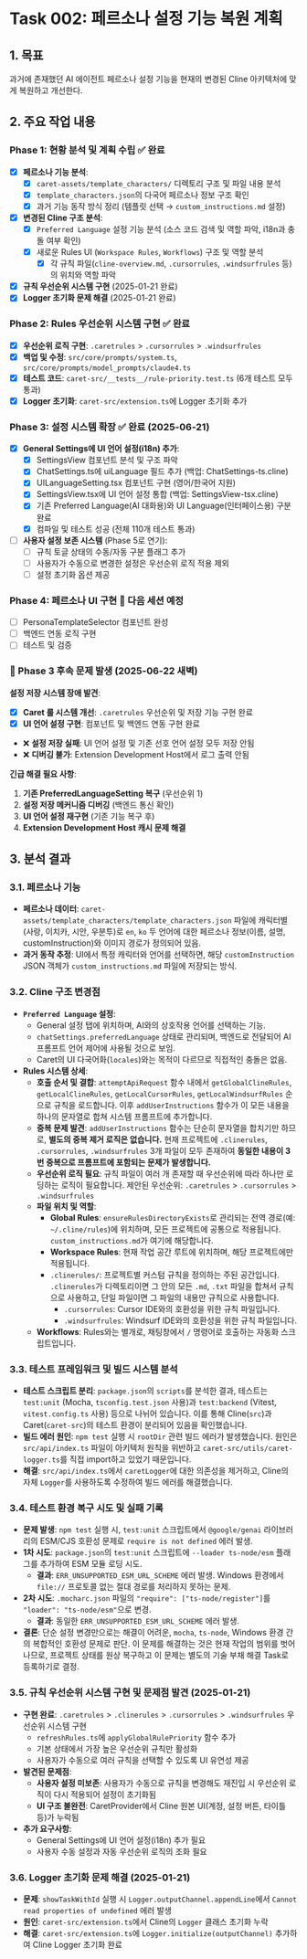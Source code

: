 # Task 002: 페르소나 설정 기능 복원 계획

## 1. 목표

과거에 존재했던 AI 에이전트 페르소나 설정 기능을 현재의 변경된 Cline 아키텍처에 맞게 복원하고 개선한다.

## 2. 주요 작업 내용

### Phase 1: 현황 분석 및 계획 수립 ✅ **완료**
- [x] **페르소나 기능 분석**:
    - [x] `caret-assets/template_characters/` 디렉토리 구조 및 파일 내용 분석
    - [x] `template_characters.json`의 다국어 페르소나 정보 구조 확인
    - [x] 과거 기능 동작 방식 정리 (템플릿 선택 → `custom_instructions.md` 설정)
- [x] **변경된 Cline 구조 분석**:
    - [x] `Preferred Language` 설정 기능 분석 (소스 코드 검색 및 역할 파악, i18n과 충돌 여부 확인)
    - [x] 새로운 Rules UI (`Workspace Rules`, `Workflows`) 구조 및 역할 분석
        - [x] 각 규칙 파일(`cline-overview.md`, `.cursorrules`, `.windsurfrules` 등)의 위치와 역할 파악
- [x] **규칙 우선순위 시스템 구현** (2025-01-21 완료)
- [x] **Logger 초기화 문제 해결** (2025-01-21 완료)

### Phase 2: Rules 우선순위 시스템 구현 ✅ **완료**
- [x] **우선순위 로직 구현**: `.caretrules` > `.cursorrules` > `.windsurfrules`
- [x] **백업 및 수정**: `src/core/prompts/system.ts`, `src/core/prompts/model_prompts/claude4.ts` 
- [x] **테스트 코드**: `caret-src/__tests__/rule-priority.test.ts` (6개 테스트 모두 통과)
- [x] **Logger 초기화**: `caret-src/extension.ts`에 Logger 초기화 추가

### Phase 3: 설정 시스템 확장 ✅ **완료** (2025-06-21)
- [x] **General Settings에 UI 언어 설정(i18n) 추가**:
    - [x] SettingsView 컴포넌트 분석 및 구조 파악
    - [x] ChatSettings.ts에 uiLanguage 필드 추가 (백업: ChatSettings-ts.cline)
    - [x] UILanguageSetting.tsx 컴포넌트 구현 (영어/한국어 지원)
    - [x] SettingsView.tsx에 UI 언어 설정 통합 (백업: SettingsView-tsx.cline)
    - [x] 기존 Preferred Language(AI 대화용)와 UI Language(인터페이스용) 구분 완료
    - [x] 컴파일 및 테스트 성공 (전체 110개 테스트 통과)
- [ ] **사용자 설정 보존 시스템** (Phase 5로 연기):
    - [ ] 규칙 토글 상태의 수동/자동 구분 플래그 추가
    - [ ] 사용자가 수동으로 변경한 설정은 우선순위 로직 적용 제외
    - [ ] 설정 초기화 옵션 제공

### Phase 4: 페르소나 UI 구현 📅 **다음 세션 예정**
- [ ] PersonaTemplateSelector 컴포넌트 완성
- [ ] 백엔드 연동 로직 구현
- [ ] 테스트 및 검증

### 🚨 Phase 3 후속 문제 발생 (2025-06-22 새벽)
**설정 저장 시스템 장애 발견**:
- [x] **Caret 룰 시스템 개선**: `.caretrules` 우선순위 및 저장 기능 구현 완료
- [x] **UI 언어 설정 구현**: 컴포넌트 및 백엔드 연동 구현 완료
- ❌ **설정 저장 실패**: UI 언어 설정 및 기존 선호 언어 설정 모두 저장 안됨
- ❌ **디버깅 불가**: Extension Development Host에서 로그 출력 안됨

**긴급 해결 필요 사항**:
1. **기존 PreferredLanguageSetting 복구** (우선순위 1)
2. **설정 저장 메커니즘 디버깅** (백엔드 통신 확인)
3. **UI 언어 설정 재구현** (기존 기능 복구 후)
4. **Extension Development Host 캐시 문제 해결**
## 3. 분석 결과

### 3.1. 페르소나 기능
- **페르소나 데이터**: `caret-assets/template_characters/template_characters.json` 파일에 캐릭터별(사랑, 이치카, 시안, 우분투)로 `en`, `ko` 두 언어에 대한 페르소나 정보(이름, 설명, customInstruction)와 이미지 경로가 정의되어 있음.
- **과거 동작 추정**: UI에서 특정 캐릭터와 언어를 선택하면, 해당 `customInstruction` JSON 객체가 `custom_instructions.md` 파일에 저장되는 방식.

### 3.2. Cline 구조 변경점
- **`Preferred Language` 설정**:
    - General 설정 탭에 위치하며, AI와의 상호작용 언어를 선택하는 기능.
    - `chatSettings.preferredLanguage` 상태로 관리되며, 백엔드로 전달되어 AI 프롬프트 언어 제어에 사용될 것으로 보임.
    - Caret의 UI 다국어화(`locales`)와는 목적이 다르므로 직접적인 충돌은 없음.
- **Rules 시스템 상세**:
    - **호출 순서 및 결합**: `attemptApiRequest` 함수 내에서 `getGlobalClineRules`, `getLocalClineRules`, `getLocalCursorRules`, `getLocalWindsurfRules` 순으로 규칙을 로드합니다. 이후 `addUserInstructions` 함수가 이 모든 내용을 하나의 문자열로 합쳐 시스템 프롬프트에 추가합니다.
    - **중복 문제 발견**: `addUserInstructions` 함수는 단순히 문자열을 합치기만 하므로, **별도의 중복 제거 로직은 없습니다.** 현재 프로젝트에 `.clinerules`, `.cursorrules`, `.windsurfrules` 3개 파일이 모두 존재하여 **동일한 내용이 3번 중복으로 프롬프트에 포함되는 문제가 발생합니다.**
    - **우선순위 로직 필요**: 규칙 파일이 여러 개 존재할 때 우선순위에 따라 하나만 로딩하는 로직이 필요합니다. 제안된 우선순위: `.caretrules` > `.cursorrules` > `.windsurfrules`
    - **파일 위치 및 역할**:
        - **Global Rules**: `ensureRulesDirectoryExists`로 관리되는 전역 경로(예: `~/.cline/rules`)에 위치하며, 모든 프로젝트에 공통으로 적용됩니다. `custom_instructions.md`가 여기에 해당합니다.
        - **Workspace Rules**: 현재 작업 공간 루트에 위치하며, 해당 프로젝트에만 적용됩니다.
        - `.clinerules/`: 프로젝트별 커스텀 규칙을 정의하는 주된 공간입니다. `.clinerules`가 디렉토리이면 그 안의 모든 `.md`, `.txt` 파일을 합쳐서 규칙으로 사용하고, 단일 파일이면 그 파일의 내용만 규칙으로 사용합니다.
            - `.cursorrules`: Cursor IDE와의 호환성을 위한 규칙 파일입니다.
            - `.windsurfrules`: Windsurf IDE와의 호환성을 위한 규칙 파일입니다.
    - **Workflows**: Rules와는 별개로, 채팅창에서 `/` 명령어로 호출하는 자동화 스크립트입니다.

### 3.3. 테스트 프레임워크 및 빌드 시스템 분석
- **테스트 스크립트 분리**: `package.json`의 `scripts`를 분석한 결과, 테스트는 `test:unit` (Mocha, `tsconfig.test.json` 사용)과 `test:backend` (Vitest, `vitest.config.ts` 사용) 등으로 나뉘어 있습니다. 이를 통해 Cline(`src`)과 Caret(`caret-src`)의 테스트 환경이 분리되어 있음을 확인했습니다.
- **빌드 에러 원인**: `npm test` 실행 시 `rootDir` 관련 빌드 에러가 발생했습니다. 원인은 `src/api/index.ts` 파일이 아키텍처 원칙을 위반하고 `caret-src/utils/caret-logger.ts`를 직접 import하고 있었기 때문입니다.
- **해결**: `src/api/index.ts`에서 `caretLogger`에 대한 의존성을 제거하고, Cline의 자체 `Logger`를 사용하도록 수정하여 빌드 에러를 해결했습니다.

### 3.4. 테스트 환경 복구 시도 및 실패 기록
- **문제 발생**: `npm test` 실행 시, `test:unit` 스크립트에서 `@google/genai` 라이브러리의 ESM/CJS 호환성 문제로 `require is not defined` 에러 발생.
- **1차 시도**: `package.json`의 `test:unit` 스크립트에 `--loader ts-node/esm` 플래그를 추가하여 ESM 모듈 로딩 시도.
    - **결과**: `ERR_UNSUPPORTED_ESM_URL_SCHEME` 에러 발생. Windows 환경에서 `file://` 프로토콜 없는 절대 경로를 처리하지 못하는 문제.
- **2차 시도**: `.mocharc.json` 파일의 `"require": ["ts-node/register"]`를 `"loader": "ts-node/esm"`으로 변경.
    - **결과**: 동일한 `ERR_UNSUPPORTED_ESM_URL_SCHEME` 에러 발생.
- **결론**: 단순 설정 변경만으로는 해결이 어려운, `mocha`, `ts-node`, Windows 환경 간의 복합적인 호환성 문제로 판단. 이 문제를 해결하는 것은 현재 작업의 범위를 벗어나므로, 프로젝트 상태를 원상 복구하고 이 문제는 별도의 기술 부채 해결 Task로 등록하기로 결정.

### 3.5. 규칙 우선순위 시스템 구현 및 문제점 발견 (2025-01-21)
- **구현 완료**: `.caretrules` > `.clinerules` > `.cursorrules` > `.windsurfrules` 우선순위 시스템 구현
    - `refreshRules.ts`에 `applyGlobalRulePriority` 함수 추가
    - 기본 상태에서 가장 높은 우선순위 규칙만 활성화
    - 사용자가 수동으로 여러 규칙을 선택할 수 있도록 UI 유연성 제공
- **발견된 문제점**:
    - **사용자 설정 미보존**: 사용자가 수동으로 규칙을 변경해도 재진입 시 우선순위 로직이 다시 적용되어 설정이 초기화됨
    - **UI 구조 불완전**: CaretProvider에서 Cline 원본 UI(계정, 설정 버튼, 타이틀 등)가 누락됨
- **추가 요구사항**:
    - General Settings에 UI 언어 설정(i18n) 추가 필요
    - 사용자 수동 설정과 자동 우선순위 로직의 조화 필요

### 3.6. Logger 초기화 문제 해결 (2025-01-21)
- **문제**: `showTaskWithId` 실행 시 `Logger.outputChannel.appendLine`에서 `Cannot read properties of undefined` 에러 발생
- **원인**: `caret-src/extension.ts`에서 Cline의 `Logger` 클래스 초기화 누락
- **해결**: `caret-src/extension.ts`에 `Logger.initialize(outputChannel)` 추가하여 Cline Logger 초기화 완료

